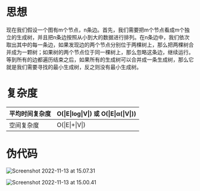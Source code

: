 

# 思想

现在我们假设一个图有m个节点，n条边。首先，我们需要把m个节点看成m个独立的生成树，并且把n条边按照从小到大的数据进行排列。在n条边中，我们依次取出其中的每一条边，如果发现边的两个节点分别位于两棵树上，那么把两棵树合并成为一颗树；如果树的两个节点位于同一棵树上，那么忽略这条边，继续运行。等到所有的边都遍历结束之后，如果所有的生成树可以合并成一条生成树，那么它就是我们需要寻找的最小生成树，反之则没有最小生成树。

# 复杂度

| 平均时间复杂度 | O(\|E\|log⁡\|V\|) 或 O(\|E\|α(\|V\|)) |
| :------------- | ------------------------------------ |
| 空间复杂度     | O(\|E\|+\|V\|)                       |

# 伪代码

![Screenshot 2022-11-13 at 15.07.31](pic/Kruskal算法伪代码中文.png)

![Screenshot 2022-11-13 at 15.00.41](pic/Kruskal算法伪代码.png)